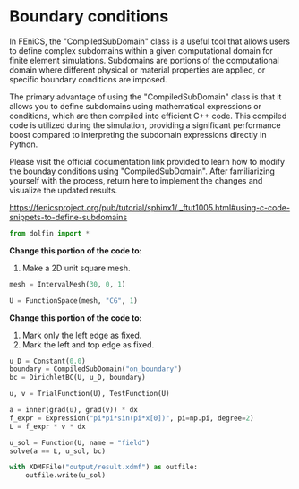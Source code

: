# Boundary conditions

In FEniCS, the "CompiledSubDomain" class is a useful tool that allows users to define complex subdomains within a given computational domain for finite element simulations. Subdomains are portions of the computational domain where different physical or material properties are applied, or specific boundary conditions are imposed.

The primary advantage of using the "CompiledSubDomain" class is that it allows you to define subdomains using mathematical expressions or conditions, which are then compiled into efficient C++ code. This compiled code is utilized during the simulation, providing a significant performance boost compared to interpreting the subdomain expressions directly in Python.

Please visit the official documentation link provided to learn how to modify the bounday conditions using "CompiledSubDomain". After familiarizing yourself with the process, return here to implement the changes and visualize the updated results.

https://fenicsproject.org/pub/tutorial/sphinx1/._ftut1005.html#using-c-code-snippets-to-define-subdomains


```python
from dolfin import *
```

**Change this portion of the code to:**
1. Make a 2D unit square mesh.


```python
mesh = IntervalMesh(30, 0, 1)
```


```python
U = FunctionSpace(mesh, "CG", 1)
```

**Change this portion of the code to:**
1. Mark only the left edge as fixed.
2. Mark the left and top edge as fixed.


```python
u_D = Constant(0.0)
boundary = CompiledSubDomain("on_boundary")
bc = DirichletBC(U, u_D, boundary)
```


```python
u, v = TrialFunction(U), TestFunction(U)

a = inner(grad(u), grad(v)) * dx
f_expr = Expression("pi*pi*sin(pi*x[0])", pi=np.pi, degree=2)
L = f_expr * v * dx

u_sol = Function(U, name = "field")
solve(a == L, u_sol, bc)

with XDMFFile("output/result.xdmf") as outfile:
    outfile.write(u_sol)
```
